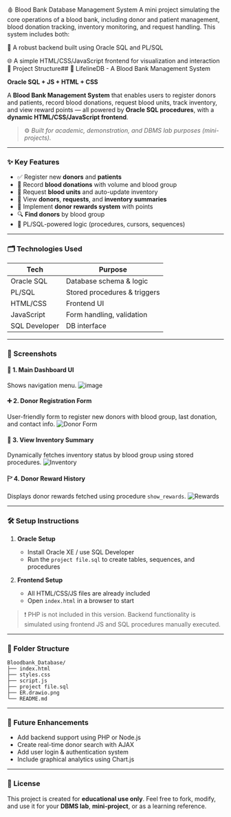 🩸 Blood Bank Database Management System
A mini project simulating the core operations of a blood bank, including donor and patient management, blood donation tracking, inventory monitoring, and request handling. This system includes both:

💾 A robust backend built using Oracle SQL and PL/SQL

🌐 A simple HTML/CSS/JavaScript frontend for visualization and interaction
📂 Project Structure## 🧨 LifelineDB - A Blood Bank Management System

**Oracle SQL + JS + HTML + CSS**

A **Blood Bank Management System** that enables users to register donors and patients, record blood donations, request blood units, track inventory, and view reward points — all powered by **Oracle SQL procedures**, with a **dynamic HTML/CSS/JavaScript frontend**.

> ⚙️ *Built for academic, demonstration, and DBMS lab purposes (mini-projects).*

---

### ✨ Key Features

* ✅ Register new **donors** and **patients**
* 🧪 Record **blood donations** with volume and blood group
* 🧨 Request **blood units** and auto-update inventory
* 📄 View **donors**, **requests**, and **inventory summaries**
* 🏅 Implement **donor rewards system** with points
* 🔍 **Find donors** by blood group
* 🧠 PL/SQL-powered logic (procedures, cursors, sequences)

---

### 🗂️ Technologies Used

| Tech                      | Purpose                      |
| ------------------------- | ---------------------------- |
| Oracle SQL                | Database schema & logic      |
| PL/SQL                    | Stored procedures & triggers |
| HTML/CSS                  | Frontend UI                  |
| JavaScript                | Form handling, validation    |
| SQL Developer             | DB interface                 |

---

### 📸 Screenshots

#### 🔘 1. Main Dashboard UI

Shows navigation menu.
![image](https://github.com/user-attachments/assets/c68c4b4b-a569-40a2-9bbd-d3c923d1f5de)


#### ➕ 2. Donor Registration Form

User-friendly form to register new donors with blood group, last donation, and contact info.
![Donor Form](screenshots/register_donor.png)

#### 🧾 3. View Inventory Summary

Dynamically fetches inventory status by blood group using stored procedures.
![Inventory](screenshots/inventory_summary.png)

#### 🏱 4. Donor Reward History

Displays donor rewards fetched using procedure `show_rewards`.
![Rewards](screenshots/donor_rewards.png)



---

### 🛠️ Setup Instructions

1. **Oracle Setup**

   * Install Oracle XE / use SQL Developer
   * Run the `project file.sql` to create tables, sequences, and procedures

2. **Frontend Setup**

   * All HTML/CSS/JS files are already included
   * Open `index.html` in a browser to start

> ❗ PHP is not included in this version. Backend functionality is simulated using frontend JS and SQL procedures manually executed.

---

### 📁 Folder Structure

```
Bloodbank_Database/
├── index.html
├── styles.css
├── script.js
├── project file.sql
├── ER.drawio.png
└── README.md
```

---

### 📌 Future Enhancements

* Add backend support using PHP or Node.js
* Create real-time donor search with AJAX
* Add user login & authentication system
* Include graphical analytics using Chart.js

---

### 📜 License

This project is created for **educational use only**.
Feel free to fork, modify, and use it for your **DBMS lab**, **mini-project**, or as a learning reference.

